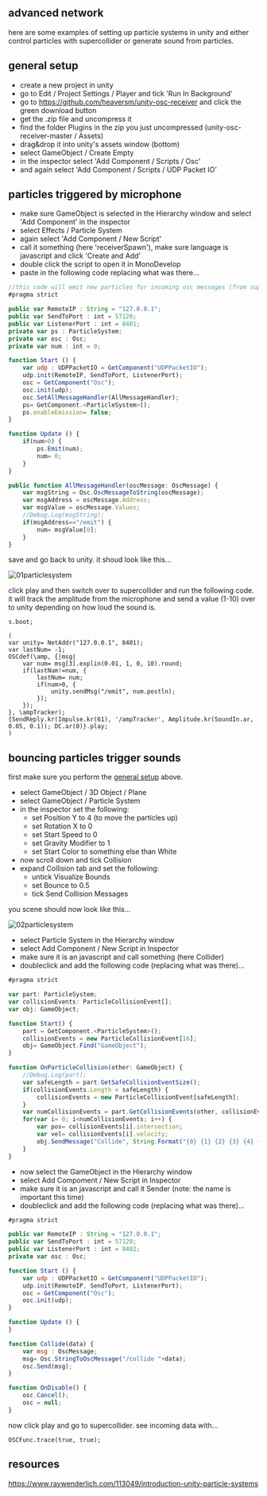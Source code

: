 advanced network
--------------------

here are some examples of setting up particle systems in unity and either control particles with supercollider or generate sound from particles.

general setup
--

* create a new project in unity
* go to Edit / Project Settings / Player and tick 'Run In Background'
* go to https://github.com/heaversm/unity-osc-receiver and click the green download button
* get the .zip file and uncompress it
* find the folder Plugins in the zip you just uncompressed (unity-osc-receiver-master / Assets)
* drag&drop it into unity's assets window (bottom)
* select GameObject / Create Empty
* in the inspector select 'Add Component / Scripts / Osc'
* and again select 'Add Component / Scripts / UDP Packet IO'

particles triggered by microphone
--

* make sure GameObject is selected in the Hierarchy window and select 'Add Component' in the inspector
* select Effects / Particle System
* again select 'Add Component / New Script'
* call it something (here 'receiverSpawn'), make sure language is javascript and click 'Create and Add'
* double click the script to open it in MonoDevelop
* paste in the following code replacing what was there...

```javascript
//this code will emit new particles for incoming osc messages (from supercollider)
#pragma strict

public var RemoteIP : String = "127.0.0.1";
public var SendToPort : int = 57120;
public var ListenerPort : int = 8401;
private var ps : ParticleSystem;
private var osc : Osc;
private var num : int = 0;

function Start () {
    var udp : UDPPacketIO = GetComponent("UDPPacketIO");
    udp.init(RemoteIP, SendToPort, ListenerPort);
    osc = GetComponent("Osc");
    osc.init(udp);
    osc.SetAllMessageHandler(AllMessageHandler);
    ps= GetComponent.<ParticleSystem>();
    ps.enableEmission= false;
}

function Update () {
    if(num>0) {
        ps.Emit(num);
        num= 0;
    }
}

public function AllMessageHandler(oscMessage: OscMessage) {
    var msgString = Osc.OscMessageToString(oscMessage);
    var msgAddress = oscMessage.Address;
    var msgValue = oscMessage.Values;
    //Debug.Log(msgString);
    if(msgAddress=="/emit") {
        num= msgValue[0];
    }
}
```

save and go back to unity. it shoud look like this...

![01particlesystem](01particlesystem.png?raw=true "particlesystem")

click play and then switch over to supercollider and run the following code. it will track the amplitude from the microphone and send a value (1-10) over to unity depending on how loud the sound is.

```
s.boot;

(
var unity= NetAddr("127.0.0.1", 8401);
var lastNum= -1;
OSCdef(\amp, {|msg|
    var num= msg[3].explin(0.01, 1, 0, 10).round;
    if(lastNum!=num, {
        lastNum= num;
        if(num>0, {
            unity.sendMsg("/emit", num.postln);
        });
    });
}, \ampTracker);
{SendReply.kr(Impulse.kr(61), '/ampTracker', Amplitude.kr(SoundIn.ar, 0.05, 0.1)); DC.ar(0)}.play;
)
```

bouncing particles trigger sounds
--

first make sure you perform the [general setup](#general-setup) above.

* select GameObject / 3D Object / Plane
* select GameObject / Particle System
* in the inspector set the following:
  * set Position Y to 4 (to move the particles up)
  * set Rotation X to 0
  * set Start Speed to 0
  * set Gravity Modifier to 1
  * set Start Color to something else than White
* now scroll down and tick Collision
* expand Collision tab and set the following:
  * untick Visualize Bounds
  * set Bounce to 0.5
  * tick Send Collision Messages

you scene should now look like this...

![02particlesystem](02particlesystem.png?raw=true "particlesystem")

* select Particle System in the Hierarchy window
* select Add Component / New Script in Inspector
* make sure it is an javascript and call something (here Collider)
* doubleclick and add the following code (replacing what was there)...

```javascript
#pragma strict

var part: ParticleSystem;
var collisionEvents: ParticleCollisionEvent[];
var obj: GameObject;

function Start() {
    part = GetComponent.<ParticleSystem>();
    collisionEvents = new ParticleCollisionEvent[16];
    obj= GameObject.Find("GameObject");
}

function OnParticleCollision(other: GameObject) {
    //Debug.Log(part);
    var safeLength = part.GetSafeCollisionEventSize();
    if(collisionEvents.Length < safeLength) {
        collisionEvents = new ParticleCollisionEvent[safeLength];
    }
    var numCollisionEvents = part.GetCollisionEvents(other, collisionEvents);
    for(var i= 0; i<numCollisionEvents; i++) {
        var pos= collisionEvents[i].intersection;
        var vel= collisionEvents[i].velocity;
        obj.SendMessage("Collide", String.Format("{0} {1} {2} {3} {4} {5} {6}", i, pos.x, pos.y, pos.z, vel.x, vel.y, vel.z));
    }
}
```
* now select the GameObject in the Hierarchy window
* select Add Compoment / New Script in Inspector
* make sure it is an javascript and call it Sender (note: the name is important this time)
* doubleclick and add the following code (replacing what was there)...

```javascript
#pragma strict

public var RemoteIP : String = "127.0.0.1";
public var SendToPort : int = 57120;
public var ListenerPort : int = 8402;
private var osc : Osc;

function Start () {
    var udp : UDPPacketIO = GetComponent("UDPPacketIO");
    udp.init(RemoteIP, SendToPort, ListenerPort);
    osc = GetComponent("Osc");
    osc.init(udp);
}

function Update () {
}

function Collide(data) {
    var msg : OscMessage;
    msg= Osc.StringToOscMessage("/collide "+data);
    osc.Send(msg);
}

function OnDisable() {
    osc.Cancel();
    osc = null;
}
```

now click play and go to supercollider. see incoming data with...

```
OSCFunc.trace(true, true);
```

resources
--

<https://www.raywenderlich.com/113049/introduction-unity-particle-systems>
